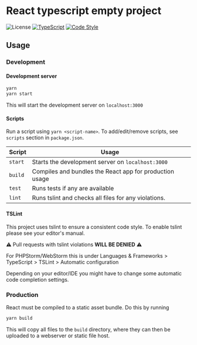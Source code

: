# React typescript empty project

![License](https://img.shields.io/github/license/jannes-io/react-ts-basic-structure)
[![TypeScript](https://img.shields.io/badge/%3C%2F%3E-TypeScript-blue)](https://www.typescriptlang.org/) 
[![Code Style](https://badgen.net/badge/code%20style/airbnb/ff5a5f?icon=airbnb)](https://github.com/airbnb/javascript)

## Usage

### Development

#### Development server

```bash
yarn
yarn start
```
This will start the development server on `localhost:3000`

#### Scripts

Run a script using `yarn <script-name>`. To add/edit/remove scripts, see `scripts` section in `package.json`.

| Script | Usage |
| --- | --- |
|`start`|Starts the development server on `localhost:3000`|
|`build`|Compiles and bundles the React app for production usage|
|`test`|Runs tests if any are available|
|`lint`|Runs tslint and checks all files for any violations.|

#### TSLint
This project uses tslint to ensure a consistent code style.
To enable tslint please see your editor's manual.

⚠ Pull requests with tslint violations **WILL BE DENIED** ⚠

For PHPStorm/WebStorm this is under
Languages & Frameworks > TypeScript > TSLint > Automatic configuration

Depending on your editor/IDE you might have to change some automatic code completion settings.

### Production
React must be compiled to a static asset bundle. Do this by running
```bash
yarn build
```
This will copy all files to the `build` directory, where they can then be uploaded to a webserver or static file host.
